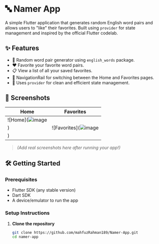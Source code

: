 # 🔤 Namer App

A simple Flutter application that generates random English word pairs and allows users to "like" their favorites. Built using `provider` for state management and inspired by the official Flutter codelab.

## ✨ Features

- 🔀 Random word pair generator using `english_words` package.
- ❤️ Favorite your favorite word pairs.
- 📋 View a list of all your saved favorites.
- 🧭 NavigationRail for switching between the Home and Favorites pages.
- 🌱 Uses `provider` for clean and efficient state management.

## 📱 Screenshots

| Home | Favorites |
|------|-----------|
| ![Home](![image](https://github.com/user-attachments/assets/88a7b048-52a1-471d-8d9e-89bb5694222f)
) | ![Favorites](![image](https://github.com/user-attachments/assets/53750824-c91a-4367-b561-ce050302fe7c)
) |

> *(Add real screenshots here after running your app!)*

## 🛠️ Getting Started

### Prerequisites

- Flutter SDK (any stable version)
- Dart SDK
- A device/emulator to run the app

### Setup Instructions

1. **Clone the repository**
   ```bash
   git clone https://github.com/mahfuzRahman189/Namer-App.git
   cd namer-app
